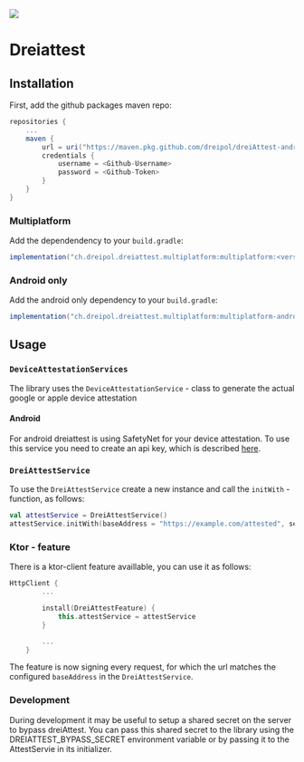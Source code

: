 <a href="https://codeclimate.com/repos/6037df8d1f799401a100ee8c/maintainability"><img src="https://api.codeclimate.com/v1/badges/1da7383a198367950d32/maintainability" /></a>

# Dreiattest

## Installation
First, add the github packages maven repo:
```groovy
repositories {
    ...
    maven {
        url = uri("https://maven.pkg.github.com/dreipol/dreiAttest-android")
        credentials {
            username = <Github-Username>
            password = <Github-Token>
        }
    }
}
```

### Multiplatform
Add the dependendency to your `build.gradle`:
```groovy
implementation("ch.dreipol.dreiattest.multiplatform:multiplatform:<version>")
```

### Android only
Add the android only dependency to your `build.gradle`:
```groovy
implementation("ch.dreipol.dreiattest.multiplatform:multiplatform-android:<version>")
```

## Usage

### `DeviceAttestationServices`
The library uses the `DeviceAttestationService` - class to generate the actual google or apple device attestation

#### Android
For android dreiattest is using SafetyNet for your device attestation. To use this service you need to create an api key, which is described [here](https://developer.android.com/training/safetynet/attestation#obtain-api-key).

### `DreiAttestService`
To use the `DreiAttestService` create a new instance and call the `initWith` - function, as follows:
```kotlin
val attestService = DreiAttestService()
attestService.initWith(baseAddress = "https://example.com/attested", sessionConfiguration = SessionConfiguration(user = "hello@example.com", deviceAttestationService = deviceAttestationService))
```

### Ktor - feature
There is a ktor-client feature availlable, you can use it as follows:
```kotlin
HttpClient {
        ...

        install(DreiAttestFeature) {
            this.attestService = attestService
        }

        ...
    }
```
The feature is now signing every request, for which the url matches the configured `baseAddress` in the `DreiAttestService`.

### Development
During development it may be useful to setup a shared secret on the server to bypass dreiAttest. You can pass this shared secret to the library using the DREIATTEST_BYPASS_SECRET environment variable or by passing it to the AttestServie in its initializer.
